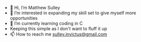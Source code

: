 - 👋 Hi, I’m Matthew Sulley
- 👀 I’m interested in expanding my skill set to give myself more opportunities
- 🌱 I’m currently learning coding in C
- Keeping this simple as I don't want to fluff it up
- 📫 How to reach me sulley.invictus@gmail.com
